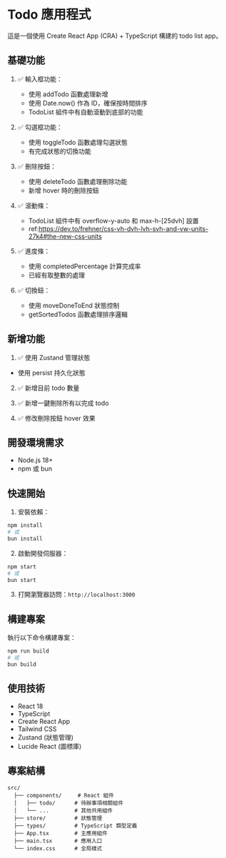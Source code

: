 # Todo 應用程式

這是一個使用 Create React App (CRA) + TypeScript 構建的 todo list app。

## 基礎功能

1. ✅ 輸入框功能：

   - 使用 addTodo 函數處理新增
   - 使用 Date.now() 作為 ID，確保按時間排序
   - TodoList 組件中有自動滾動到底部的功能

2. ✅ 勾選框功能：

   - 使用 toggleTodo 函數處理勾選狀態
   - 有完成狀態的切換功能

3. ✅ 刪除按鈕：

   - 使用 deleteTodo 函數處理刪除功能
   - 新增 hover 時的刪除按鈕

4. ✅ 滾動條：

   - TodoList 組件中有 overflow-y-auto 和 max-h-[25dvh] 設置
   - ref:https://dev.to/frehner/css-vh-dvh-lvh-svh-and-vw-units-27k4#the-new-css-units

5. ✅ 進度條：

   - 使用 completedPercentage 計算完成率
   - 已經有取整數的處理

6. ✅ 切換鈕：

   - 使用 moveDoneToEnd 狀態控制
   - getSortedTodos 函數處理排序邏輯

## 新增功能

1. ✅ 使用 Zustand 管理狀態

- 使用 persist 持久化狀態

2. ✅ 新增目前 todo 數量

3. ✅ 新增一鍵刪除所有以完成 todo

4. ✅ 修改刪除按鈕 hover 效果

## 開發環境需求

- Node.js 18+
- npm 或 bun

## 快速開始

1. 安裝依賴：

```bash
npm install
# 或
bun install
```

2. 啟動開發伺服器：

```bash
npm start
# 或
bun start
```

3. 打開瀏覽器訪問：`http://localhost:3000`

## 構建專案

執行以下命令構建專案：

```bash
npm run build
# 或
bun build
```

## 使用技術

- React 18
- TypeScript
- Create React App
- Tailwind CSS
- Zustand (狀態管理)
- Lucide React (圖標庫)

## 專案結構

```
src/
  ├── components/     # React 組件
  │   ├── todo/      # 待辦事項相關組件
  │   └── ...        # 其他共用組件
  ├── store/         # 狀態管理
  ├── types/         # TypeScript 類型定義
  ├── App.tsx        # 主應用組件
  ├── main.tsx       # 應用入口
  └── index.css      # 全局樣式
```
